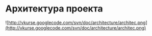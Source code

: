 # Архитектура проекта #
![http://vkurse.googlecode.com/svn/doc/architecture/architec.png](http://vkurse.googlecode.com/svn/doc/architecture/architec.png)